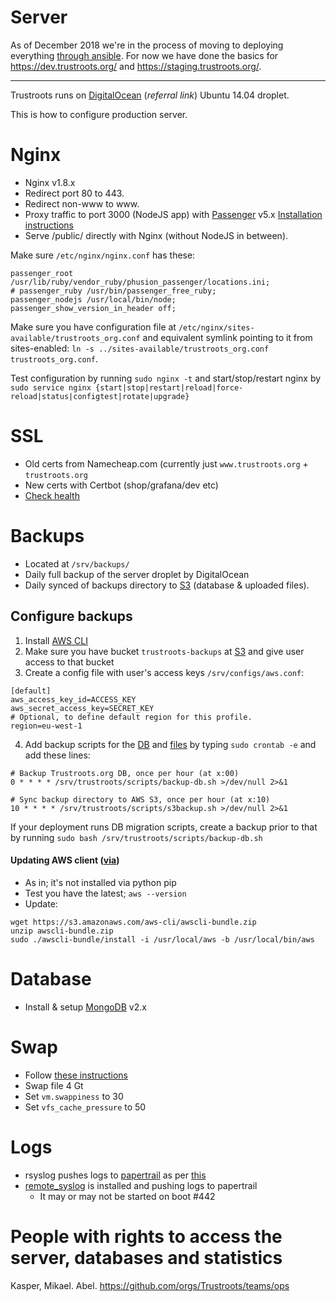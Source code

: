 # Server

As of December 2018 we're in the process of moving to deploying
everything [through
ansible](https://github.com/Trustroots/trustroots/tree/master/deploy/ansible). For
now we have done the basics for https://dev.trustroots.org/ and
https://staging.trustroots.org/.

---

Trustroots runs on
[DigitalOcean](https://www.digitalocean.com/?refcode=6dc078966c9c)
(_referral link_) Ubuntu 14.04 droplet.

This is how to configure production server.

# Nginx

- Nginx v1.8.x
- Redirect port 80 to 443.
- Redirect non-www to www.
- Proxy traffic to port 3000 (NodeJS app) with [Passenger](https://www.phusionpassenger.com/) v5.x [Installation instructions](https://www.phusionpassenger.com/documentation/Users%20guide%20Nginx.html#install_on_debian_ubuntu)
- Serve /public/ directly with Nginx (without NodeJS in between).

Make sure `/etc/nginx/nginx.conf` has these:

```
passenger_root /usr/lib/ruby/vendor_ruby/phusion_passenger/locations.ini;
# passenger_ruby /usr/bin/passenger_free_ruby;
passenger_nodejs /usr/local/bin/node;
passenger_show_version_in_header off;
```

Make sure you have configuration file at `/etc/nginx/sites-available/trustroots_org.conf` and equivalent symlink pointing to it from sites-enabled: `ln -s ../sites-available/trustroots_org.conf trustroots_org.conf`.

Test configuration by running `sudo nginx -t` and start/stop/restart nginx by `sudo service nginx {start|stop|restart|reload|force-reload|status|configtest|rotate|upgrade}`

# SSL

- Old certs from Namecheap.com (currently just `www.trustroots.org` + `trustroots.org`
- New certs with Certbot (shop/grafana/dev etc)
- [Check health](https://www.ssllabs.com/ssltest/analyze.html?d=trustroots.org)

# Backups

- Located at `/srv/backups/`
- Daily full backup of the server droplet by DigitalOcean
- Daily synced of backups directory to [S3](http://aws.amazon.com/s3/) (database & uploaded files).

## Configure backups

1. Install [AWS CLI](https://github.com/aws/aws-cli)
2. Make sure you have bucket `trustroots-backups` at [S3](http://aws.amazon.com/s3/) and give user access to that bucket
3. Create a config file with user's access keys `/srv/configs/aws.conf`:

```
[default]
aws_access_key_id=ACCESS_KEY
aws_secret_access_key=SECRET_KEY
# Optional, to define default region for this profile.
region=eu-west-1
```

4. Add backup scripts for the [DB](https://github.com/Trustroots/trustroots/blob/master/scripts/backup-db.sh) and [files](https://github.com/Trustroots/trustroots/blob/master/scripts/s3backup.sh) by typing `sudo crontab -e` and add these lines:

```
# Backup Trustroots.org DB, once per hour (at x:00)
0 * * * * /srv/trustroots/scripts/backup-db.sh >/dev/null 2>&1

# Sync backup directory to AWS S3, once per hour (at x:10)
10 * * * * /srv/trustroots/scripts/s3backup.sh >/dev/null 2>&1
```

If your deployment runs DB migration scripts, create a backup prior to that by running `sudo bash /srv/trustroots/scripts/backup-db.sh`

#### Updating AWS client ([via](https://trepmal.com/2014/03/12/automating-backups-to-amazon-s3/))

- As in; it's not installed via python pip
- Test you have the latest; `aws --version`
- Update:

```
wget https://s3.amazonaws.com/aws-cli/awscli-bundle.zip
unzip awscli-bundle.zip
sudo ./awscli-bundle/install -i /usr/local/aws -b /usr/local/bin/aws
```

# Database

- Install & setup [MongoDB](http://www.mongodb.org/) v2.x

# Swap

- Follow [these instructions](https://www.digitalocean.com/community/tutorials/how-to-add-swap-on-ubuntu-14-04)
- Swap file 4 Gt
- Set `vm.swappiness` to 30
- Set `vfs_cache_pressure` to 50

# Logs

- rsyslog pushes logs to [papertrail](http://papertrailapp.com) as per [this](http://help.papertrailapp.com/kb/configuration/configuring-remote-syslog-from-unixlinux-and-bsdos-x/)
- [remote_syslog](https://github.com/papertrail/remote_syslog2) is installed and pushing logs to papertrail
  - It may or may not be started on boot #442

# People with rights to access the server, databases and statistics

Kasper, Mikael. Abel.
https://github.com/orgs/Trustroots/teams/ops
